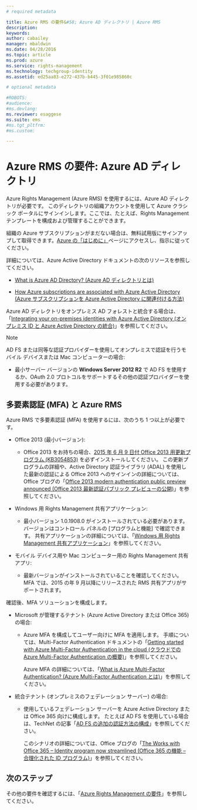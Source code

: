 ```yaml
---
# required metadata

title: Azure RMS の要件&#58; Azure AD ディレクトリ | Azure RMS
description:
keywords:
author: cabailey
manager: mbaldwin
ms.date: 04/28/2016
ms.topic: article
ms.prod: azure
ms.service: rights-management
ms.technology: techgroup-identity
ms.assetid: ed25aa83-e272-437b-b445-3f01e985860c

# optional metadata

#ROBOTS:
#audience:
#ms.devlang:
ms.reviewer: esaggese
ms.suite: ems
#ms.tgt_pltfrm:
#ms.custom:

---
```


# Azure RMS の要件: Azure AD ディレクトリ

Azure Rights Management (Azure RMS) を使用するには、Azure AD ディレクトリが必要です。 このディレクトリの組織アカウントを使用して Azure クラシック ポータルにサインインします。ここでは、たとえば、Rights Management テンプレートを構成および管理することができます。

組織の Azure サブスクリプションがまだない場合は、無料試用版にサインアップして取得できます。[Azure の「はじめに」](https://account.windowsazure.com/organization)ページにアクセスし、指示に従ってください。

詳細については、Azure Active Directory ドキュメントの次のリソースを参照してください。

-   [What is Azure AD Directory? (Azure AD ディレクトリとは)](/active-directory/active-directory-whatis)

-   [How Azure subscriptions are associated with Azure Active Directory (Azure サブスクリプションを Azure Active Directory に関連付ける方法)](/active-directory/active-directory-how-subscriptions-associated-directory)

Azure AD ディレクトリをオンプレミス AD フォレストと統合する場合は、「[Integrating your on-premises identities with Azure Active Directory (オンプレミス ID と Azure Active Directory の統合)](/active-directory/active-directory-aadconnect)」を参照してください。

> [!NOTE]
> AD FS または同等な認証プロバイダーを使用してオンプレミスで認証を行うモバイル デバイスまたは Mac コンピューターの場合:
> 
> -   最小サーバー バージョンの **Windows Server 2012 R2** で AD FS を使用するか、OAuth 2.0 プロトコルをサポートするその他の認証プロバイダーを使用する必要があります。

## 多要素認証 (MFA) と Azure RMS
Azure RMS で多要素認証 (MFA) を使用するには、次のうち 1 つ以上が必要です。

-   Office 2013 (最小バージョン):

    -   Office 2013 をお持ちの場合、[2015 年 6 月 9 日付 Office 2013 用更新プログラム (KB3054853)](https://support.microsoft.com/kb/3054853) を必ずインストールしてください。 この更新プログラムの詳細や、Active Directory 認証ライブラリ (ADAL) を使用した最新の認証による Office 2013 へのサインインの詳細については、Office ブログの「[Office 2013 modern authentication public preview announced (Office 2013 最新認証パブリック プレビューの公開)](https://blogs.office.com/2015/03/23/office-2013-modern-authentication-public-preview-announced/)」を参照してください。

-   Windows 用 Rights Management 共有アプリケーション:

    -   最小バージョン 1.0.1908.0 がインストールされている必要があります。バージョンはコントロール パネルの [プログラムと機能] で確認できます。 共有アプリケーションの詳細については、「[Windows 用 Rights Management 共有アプリケーション](../rms-client/sharing-app-windows.md)」を参照してください。

-   モバイル デバイス用や Mac コンピューター用の Rights Management 共有アプリ:

    -   最新バージョンがインストールされていることを確認してください。 MFA では、2015 の年 9 月以降にリリースされた RMS 共有アプリがサポートされます。

確認後、MFA ソリューションを構成します。

-   Microsoft が管理するテナント (Azure Active Directory または Office 365) の場合:

    -   Azure MFA を構成してユーザー向けに MFA を適用します。 手順については、Multi-Factor Authentication ドキュメントの「[Getting started with Azure Multi-Factor Authentication in the cloud (クラウドでの Azure Multi-Factor Authentication の概要)](/multi-factor-authentication/multi-factor-authentication-get-started-cloud)」を参照してください。

        Azure MFA の詳細については、「[What is Azure Multi-Factor Authentication? (Azure Multi-Factor Authentication とは)](/multi-factor-authentication/multi-factor-authentication)」を参照してください。

-   統合テナント (オンプレミスのフェデレーション サーバー) の場合:

    -   使用しているフェデレーション サーバーを Azure Active Directory または Office 365 向けに構成します。 たとえば AD FS を使用している場合は、TechNet の記事「[AD FS の追加の認証方法の構成](https://technet.microsoft.com/library/dn758113.aspx)」を参照してください。

        このシナリオの詳細については、Office ブログの「[The Works with Office 365 – Identity program now streamlined (Office 365 の機能 – 合理化された ID プログラム)](https://blogs.office.com/2014/01/30/the-works-with-office-365-identity-program-now-streamlined/)」を参照してください。

## 次のステップ
その他の要件を確認するには、「[Azure Rights Management の要件](requirements-azure-rms.md)」を参照してください。



<!--HONumber=Apr16_HO4-->


